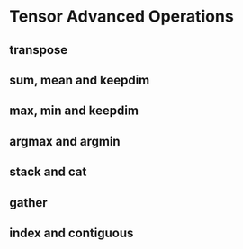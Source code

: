 # Tensor Advanced Operations

## transpose

## sum, mean and keepdim

## max, min and keepdim

## argmax and argmin

## stack and cat

## gather

## index and contiguous
